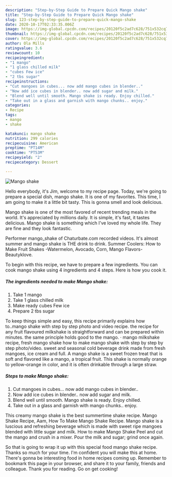 ```yaml
---
description: "Step-by-Step Guide to Prepare Quick Mango shake"
title: "Step-by-Step Guide to Prepare Quick Mango shake"
slug: 123-step-by-step-guide-to-prepare-quick-mango-shake
date: 2020-10-17T02:33:35.006Z
image: https://img-global.cpcdn.com/recipes/20120f5c2ad7c628/751x532cq70/mango-shake-recipe-main-photo.jpg
thumbnail: https://img-global.cpcdn.com/recipes/20120f5c2ad7c628/751x532cq70/mango-shake-recipe-main-photo.jpg
cover: https://img-global.cpcdn.com/recipes/20120f5c2ad7c628/751x532cq70/mango-shake-recipe-main-photo.jpg
author: Ola Mills
ratingvalue: 3.6
reviewcount: 10
recipeingredient:
- "1 mango"
- "1 glass chilled milk"
- "cubes Few ice"
- "2 tbs sugar"
recipeinstructions:
- "Cut mangoes in cubes... now add mango cubes in blender.."
- "Now add ice cubes in blender.. now add sugar and milk."
- "Blend well until smooth. Mango shake is ready. Enjoy chilled."
- "Take out in a glass and garnish with mango chunks.. enjoy."
categories:
- Recipe
tags:
- mango
- shake

katakunci: mango shake 
nutrition: 299 calories
recipecuisine: American
preptime: "PT14M"
cooktime: "PT53M"
recipeyield: "2"
recipecategory: Dessert

---
```



![Mango shake](https://img-global.cpcdn.com/recipes/20120f5c2ad7c628/751x532cq70/mango-shake-recipe-main-photo.jpg)

Hello everybody, it's Jim, welcome to my recipe page. Today, we're going to prepare a special dish, mango shake. It is one of my favorites. This time, I am going to make it a little bit tasty. This is gonna smell and look delicious.

Mango shake is one of the most favored of recent trending meals in the world. It's appreciated by millions daily. It is simple, it's fast, it tastes delicious. Mango shake is something which I've loved my whole life. They are fine and they look fantastic.

Performer mango_shake of Chaturbate.com recorded videos. It&#39;s almost summer and mango shake is THE drink to drink. Summer Coolers: How to Make Fruit Shakes -Watermelon, Avocado, Corn, Mango Flavors-Beautyklove.


To begin with this recipe, we have to prepare a few ingredients. You can cook mango shake using 4 ingredients and 4 steps. Here is how you cook it.

<!--inarticleads1-->

##### The ingredients needed to make Mango shake:

1. Take 1 mango
1. Take 1 glass chilled milk
1. Make ready cubes Few ice
1. Prepare 2 tbs sugar


To keep things simple and easy, this recipe primarily explains how to..mango shake with step by step photo and video recipe. the recipe for any fruit flavoured milkshake is straightforward and can be prepared within minutes. the same principle holds good to the mango. · mango milkshake recipe, fresh mango shake how to make mango shake with step by step by step photo/video. sweet and seasonal cold beverage drink made from fresh mangoes, ice cream and full. A mango shake is a sweet frozen treat that is soft and flavored like a mango, a tropical fruit. This shake is normally orange to yellow-orange in color, and it is often drinkable through a large straw. 

<!--inarticleads2-->

##### Steps to make Mango shake:

1. Cut mangoes in cubes... now add mango cubes in blender..
1. Now add ice cubes in blender.. now add sugar and milk.
1. Blend well until smooth. Mango shake is ready. Enjoy chilled.
1. Take out in a glass and garnish with mango chunks.. enjoy.


This creamy mango shake is the best summertime shake recipe. Mango Shake Recipe, Aam, How To Make Mango Shake Recipe. Mango shake is a luscious and refreshing beverage which is made with sweet ripe mangoes blended with little sugar and milk. How to make Mango Shake Peel and cut the mango and crush in a mixer. Pour the milk and sugar; grind once again. 

So that is going to wrap it up with this special food mango shake recipe. Thanks so much for your time. I'm confident you will make this at home. There's gonna be interesting food in home recipes coming up. Remember to bookmark this page in your browser, and share it to your family, friends and colleague. Thank you for reading. Go on get cooking!
